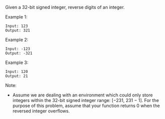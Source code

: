 Given a 32-bit signed integer, reverse digits of an integer.

Example 1:

    Input: 123
    Output: 321
Example 2:

    Input: -123
    Output: -321
Example 3:

    Input: 120
    Output: 21

Note:
* Assume we are dealing with an environment which could only store integers within the 32-bit signed integer range: [−231,  231 − 1]. For the purpose of this problem, assume that your function returns 0 when the reversed integer overflows.
